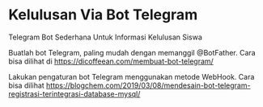 # Kelulusan Via Bot Telegram

Telegram Bot Sederhana Untuk Informasi Kelulusan Siswa

Buatlah bot Telegram, paling mudah dengan memanggil @BotFather. Cara bisa dilihat di https://dicoffeean.com/membuat-bot-telegram/

Lakukan pengaturan bot Telegram menggunakan metode WebHook. Cara bisa dilihat https://blogchem.com/2019/03/08/mendesain-bot-telegram-registrasi-terintegrasi-database-mysql/


